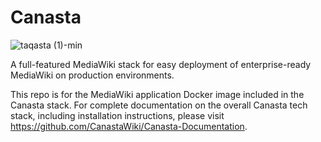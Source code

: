 # Canasta

![taqasta (1)-min](https://user-images.githubusercontent.com/592009/198849659-e778c37a-29fb-4f4b-a503-9fd1ee32410a.png)

A full-featured MediaWiki stack for easy deployment of enterprise-ready MediaWiki on production environments.

This repo is for the MediaWiki application Docker image included in the Canasta stack. For complete documentation on the overall Canasta tech stack, including installation instructions, please visit https://github.com/CanastaWiki/Canasta-Documentation.
